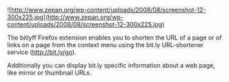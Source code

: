 ![http://www.zepan.org/wp-content/uploads/2008/08/screenshot-12-300x225.jpg](http://www.zepan.org/wp-content/uploads/2008/08/screenshot-12-300x225.jpg)

The bitlyff Firefox extension enables you to shorten the URL of a page or of links on a page from the context menu using the bit.ly URL-shortener service (http://bit.ly/go).

Additionally you can display bit.ly specific information about a web page, like mirror or thumbnail URLs.